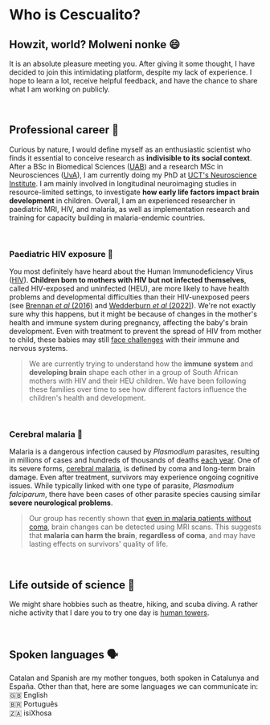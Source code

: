 # Who is Cescualito?

## Howzit, world? Molweni nonke 😄

It is an absolute pleasure meeting you. After giving it some thought, I have decided to join this intimidating platform, despite my lack of experience. I hope to learn a lot, receive helpful feedback, and have the chance to share what I am working on publicly. 

<br>

## Professional career 🧠

Curious by nature, I would define myself as an enthusiastic scientist who finds it essential to conceive research as **indivisible to its social context**. After a BSc in Biomedical Sciences ([UAB](https://www.uab.cat/)) and a research MSc in Neurosciences ([UvA](https://www.uva.nl/)), I am currently doing my PhD at [UCT's Neuroscience Institute](https://neuroscience.uct.ac.za/). I am mainly involved in longitudinal neuroimaging studies in resource-limited settings, to investigate **how early life factors impact brain development** in children. Overall, I am an experienced researcher in paediatric MRI, HIV, and malaria, as well as implementation research and training for capacity building in malaria-endemic countries.

<br>

### Paediatric HIV exposure 👶

You most definitely have heard about the Human Immunodeficiency Virus ([HIV](https://www.unaids.org/en/resources/fact-sheet)). **Children born to mothers with HIV but not infected themselves**, called HIV-exposed and uninfected (HEU), are more likely to have health problems and developmental difficulties than their HIV-unexposed peers (see [Brennan *et al* (2016)](https://journals.lww.com/aidsonline/fulltext/2016/09240/a_meta_analysis_assessing_all_cause_mortality_in.12.aspx) and [Wedderburn *et al* (2022)](https://www.thelancet.com/journals/lanchi/article/PIIS2352-4642(22)00071-2/fulltext#%20)). We're not exactly sure why this happens, but it might be because of changes in the mother's health and immune system during pregnancy, affecting the baby's brain development. Even with treatment to prevent the spread of HIV from mother to child, these babies may still [face challenges](https://link.springer.com/article/10.1007/s11904-019-00459-0) with their immune and nervous systems.

> We are currently trying to understand how the **immune system** and **developing brain** shape each other in a group of South African mothers with HIV and their HEU children. We have been following these families over time to see how different factors influence the children's health and development.

<br>

### Cerebral malaria 🦟

Malaria is a dangerous infection caused by *Plasmodium* parasites, resulting in millions of cases and hundreds of thousands of deaths [each year](https://www.who.int/news-room/fact-sheets/detail/malaria). One of its severe forms, [cerebral malaria](https://www.nejm.org/doi/full/10.1056/NEJMoa1400116), is defined by coma and long-term brain damage. Even after treatment, survivors may experience ongoing cognitive issues. While typically linked with one type of parasite, *Plasmodium falciparum*, there have been cases of other parasite species causing similar **severe neurological problems**.

> Our group has recently shown that [even in malaria patients without coma](https://academic.oup.com/cid/article/75/1/11/6460593?login=true), brain changes can be detected using MRI scans. This suggests that **malaria can harm the brain**, **regardless of coma**, and may have lasting effects on survivors' quality of life.

<br>

## Life outside of science 🐋

We might share hobbies such as theatre, hiking, and scuba diving. A rather niche activity that I dare you to try one day is [human towers](https://youtu.be/xo_EKYPNjQE?feature=shared).

<br>

## Spoken languages 🗣

Catalan and Spanish are my mother tongues, both spoken in Catalunya and España. Other than that, here are some languages we can communicate in: <br>
🇬🇧 English <br>
🇧🇷 Português <br>
🇿🇦 isiXhosa
